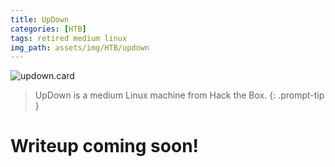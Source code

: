 ```yaml
---
title: UpDown
categories: [HTB]
tags: retired medium linux
img_path: assets/img/HTB/updown
---
```


![updown.card](UpDown.png)

> UpDown is a medium Linux machine from Hack the Box. 
{: .prompt-tip }

# Writeup coming soon!
